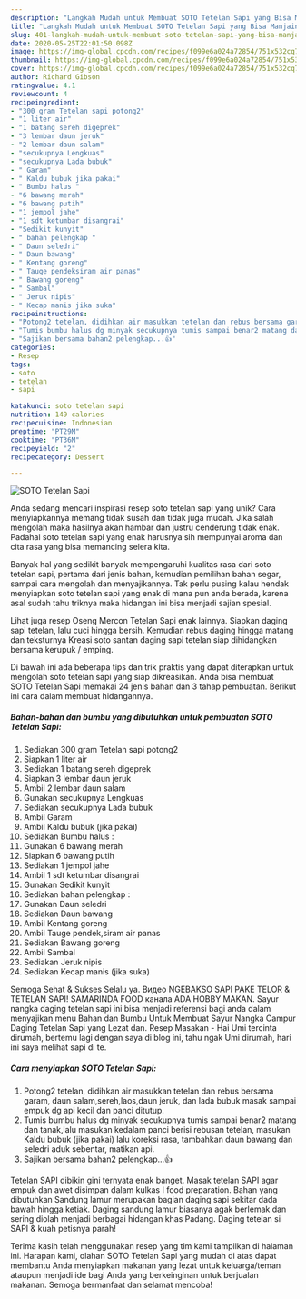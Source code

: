 ```yaml
---
description: "Langkah Mudah untuk Membuat SOTO Tetelan Sapi yang Bisa Manjain Lidah"
title: "Langkah Mudah untuk Membuat SOTO Tetelan Sapi yang Bisa Manjain Lidah"
slug: 401-langkah-mudah-untuk-membuat-soto-tetelan-sapi-yang-bisa-manjain-lidah
date: 2020-05-25T22:01:50.098Z
image: https://img-global.cpcdn.com/recipes/f099e6a024a72854/751x532cq70/soto-tetelan-sapi-foto-resep-utama.jpg
thumbnail: https://img-global.cpcdn.com/recipes/f099e6a024a72854/751x532cq70/soto-tetelan-sapi-foto-resep-utama.jpg
cover: https://img-global.cpcdn.com/recipes/f099e6a024a72854/751x532cq70/soto-tetelan-sapi-foto-resep-utama.jpg
author: Richard Gibson
ratingvalue: 4.1
reviewcount: 4
recipeingredient:
- "300 gram Tetelan sapi potong2"
- "1 liter air"
- "1 batang sereh digeprek"
- "3 lembar daun jeruk"
- "2 lembar daun salam"
- "secukupnya Lengkuas"
- "secukupnya Lada bubuk"
- " Garam"
- " Kaldu bubuk jika pakai"
- " Bumbu halus "
- "6 bawang merah"
- "6 bawang putih"
- "1 jempol jahe"
- "1 sdt ketumbar disangrai"
- "Sedikit kunyit"
- " bahan pelengkap "
- " Daun seledri"
- " Daun bawang"
- " Kentang goreng"
- " Tauge pendeksiram air panas"
- " Bawang goreng"
- " Sambal"
- " Jeruk nipis"
- " Kecap manis jika suka"
recipeinstructions:
- "Potong2 tetelan, didihkan air masukkan tetelan dan rebus bersama garam, daun salam,sereh,laos,daun jeruk, dan lada bubuk masak sampai empuk dg api kecil dan panci ditutup."
- "Tumis bumbu halus dg minyak secukupnya tumis sampai benar2 matang dan tanak,lalu masukan kedalam panci berisi rebusan tetelan, masukan Kaldu bubuk (jika pakai) lalu koreksi rasa, tambahkan daun bawang dan seledri aduk sebentar, matikan api."
- "Sajikan bersama bahan2 pelengkap...👍"
categories:
- Resep
tags:
- soto
- tetelan
- sapi

katakunci: soto tetelan sapi 
nutrition: 149 calories
recipecuisine: Indonesian
preptime: "PT29M"
cooktime: "PT36M"
recipeyield: "2"
recipecategory: Dessert

---
```



![SOTO Tetelan Sapi](https://img-global.cpcdn.com/recipes/f099e6a024a72854/751x532cq70/soto-tetelan-sapi-foto-resep-utama.jpg)

Anda sedang mencari inspirasi resep soto tetelan sapi yang unik? Cara menyiapkannya memang tidak susah dan tidak juga mudah. Jika salah mengolah maka hasilnya akan hambar dan justru cenderung tidak enak. Padahal soto tetelan sapi yang enak harusnya sih mempunyai aroma dan cita rasa yang bisa memancing selera kita.

Banyak hal yang sedikit banyak mempengaruhi kualitas rasa dari soto tetelan sapi, pertama dari jenis bahan, kemudian pemilihan bahan segar, sampai cara mengolah dan menyajikannya. Tak perlu pusing kalau hendak menyiapkan soto tetelan sapi yang enak di mana pun anda berada, karena asal sudah tahu triknya maka hidangan ini bisa menjadi sajian spesial.

Lihat juga resep Oseng Mercon Tetelan Sapi enak lainnya. Siapkan daging sapi tetelan, lalu cuci hingga bersih. Kemudian rebus daging hingga matang dan teksturnya Kreasi soto santan daging sapi tetelan siap dihidangkan bersama kerupuk / emping.


Di bawah ini ada beberapa tips dan trik praktis yang dapat diterapkan untuk mengolah soto tetelan sapi yang siap dikreasikan. Anda bisa membuat SOTO Tetelan Sapi memakai 24 jenis bahan dan 3 tahap pembuatan. Berikut ini cara dalam membuat hidangannya.

<!--inarticleads1-->

##### Bahan-bahan dan bumbu yang dibutuhkan untuk pembuatan SOTO Tetelan Sapi:

1. Sediakan 300 gram Tetelan sapi potong2
1. Siapkan 1 liter air
1. Sediakan 1 batang sereh digeprek
1. Siapkan 3 lembar daun jeruk
1. Ambil 2 lembar daun salam
1. Gunakan secukupnya Lengkuas
1. Sediakan secukupnya Lada bubuk
1. Ambil  Garam
1. Ambil  Kaldu bubuk (jika pakai)
1. Sediakan  Bumbu halus :
1. Gunakan 6 bawang merah
1. Siapkan 6 bawang putih
1. Sediakan 1 jempol jahe
1. Ambil 1 sdt ketumbar disangrai
1. Gunakan Sedikit kunyit
1. Sediakan  bahan pelengkap :
1. Gunakan  Daun seledri
1. Sediakan  Daun bawang
1. Ambil  Kentang goreng
1. Ambil  Tauge pendek,siram air panas
1. Sediakan  Bawang goreng
1. Ambil  Sambal
1. Sediakan  Jeruk nipis
1. Sediakan  Kecap manis (jika suka)


Semoga Sehat &amp; Sukses Selalu ya. Видео NGEBAKSO SAPI PAKE TELOR &amp; TETELAN SAPI! SAMARINDA FOOD канала ADA HOBBY MAKAN. Sayur nangka daging tetelan sapi ini bisa menjadi referensi bagi anda dalam menyajikan menu Bahan dan Bumbu Untuk Membuat Sayur Nangka Campur Daging Tetelan Sapi yang Lezat dan. Resep Masakan - Hai Umi tercinta dirumah, bertemu lagi dengan saya di blog ini, tahu ngak Umi dirumah, hari ini saya melihat sapi di te. 

<!--inarticleads2-->

##### Cara menyiapkan SOTO Tetelan Sapi:

1. Potong2 tetelan, didihkan air masukkan tetelan dan rebus bersama garam, daun salam,sereh,laos,daun jeruk, dan lada bubuk masak sampai empuk dg api kecil dan panci ditutup.
1. Tumis bumbu halus dg minyak secukupnya tumis sampai benar2 matang dan tanak,lalu masukan kedalam panci berisi rebusan tetelan, masukan Kaldu bubuk (jika pakai) lalu koreksi rasa, tambahkan daun bawang dan seledri aduk sebentar, matikan api.
1. Sajikan bersama bahan2 pelengkap...👍


Tetelan SAPI dibikin gini ternyata enak banget. Masak tetelan SAPI agar empuk dan awet disimpan dalam kulkas I food preparation. Bahan yang dibutuhkan Sandung lamur merupakan bagian daging sapi sekitar dada bawah hingga ketiak. Daging sandung lamur biasanya agak berlemak dan sering diolah menjadi berbagai hidangan khas Padang. Daging tetelan si SAPI &amp; kuah petisnya parah! 

Terima kasih telah menggunakan resep yang tim kami tampilkan di halaman ini. Harapan kami, olahan SOTO Tetelan Sapi yang mudah di atas dapat membantu Anda menyiapkan makanan yang lezat untuk keluarga/teman ataupun menjadi ide bagi Anda yang berkeinginan untuk berjualan makanan. Semoga bermanfaat dan selamat mencoba!
